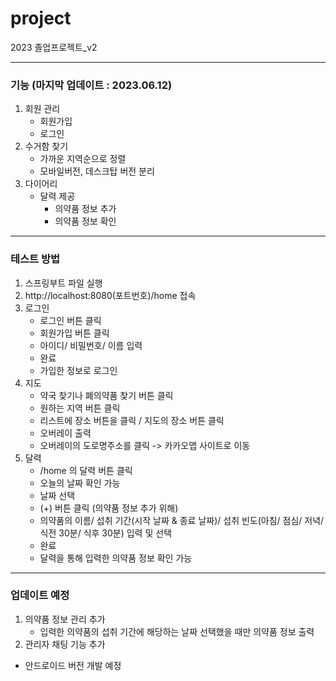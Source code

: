 # project
2023 졸업프로젝트_v2

---



### 기능 (마지막 업데이트 : 2023.06.12)
1. 회원 관리
    - 회원가입
    - 로그인
2. 수거함 찾기
    - 가까운 지역순으로 정렬
    - 모바일버전, 데스크탑 버전 분리
3. 다이어리
    - 달력 제공
      - 의약품 정보 추가
      - 의약품 정보 확인



---



### 테스트 방법
1. 스프링부트 파일 실행
2. http://localhost:8080(포트번호)/home 접속
3. 로그인
    - 로그인 버튼 클릭
    - 회원가입 버튼 클릭
    - 아이디/ 비밀번호/ 이름 입력
    - 완료
    - 가입한 정보로 로그인
4. 지도
    - 약국 찾기나 폐의약품 찾기 버튼 클릭
    - 원하는 지역 버튼 클릭
    - 리스트에 장소 버튼을 클릭 / 지도의 장소 버튼 클릭
    - 오버레이 출력
    - 오버레이의 도로명주소를 클릭 -> 카카오맵 사이트로 이동
5. 달력
    - /home 의 달력 버튼 클릭
    - 오늘의 날짜 확인 가능
    - 날짜 선택
    - (+) 버튼 클릭 (의약품 정보 추가 위해)
    - 의약품의 이름/ 섭취 기간(시작 날짜 & 종료 날짜)/ 섭취 빈도(아침/ 점심/ 저녁/ 식전 30분/ 식후 30분) 입력 및 선택
    - 완료
    - 달력을 통해 입력한 의약품 정보 확인 가능



---



### 업데이트 예정
1. 의약품 정보 관리 추가
    - 입력한 의약품의 섭취 기간에 해당하는 날짜 선택했을 때만 의약품 정보 출력
2. 관리자 채팅 기능 추가

+ 안드로이드 버전 개발 예정

